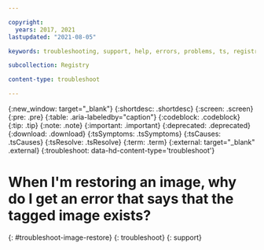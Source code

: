 ```yaml
---

copyright:
  years: 2017, 2021
lastupdated: "2021-08-05"

keywords: troubleshooting, support, help, errors, problems, ts, registry, restoring images, restoring images from the trash, trash

subcollection: Registry

content-type: troubleshoot

---
```


{:new_window: target="_blank"}
{:shortdesc: .shortdesc}
{:screen: .screen}
{:pre: .pre}
{:table: .aria-labeledby="caption"}
{:codeblock: .codeblock}
{:tip: .tip}
{:note: .note}
{:important: .important}
{:deprecated: .deprecated}
{:download: .download}
{:tsSymptoms: .tsSymptoms}
{:tsCauses: .tsCauses}
{:tsResolve: .tsResolve}
{:term: .term}
{:external: target="_blank" .external}
{:troubleshoot: data-hd-content-type='troubleshoot'}

# When I'm restoring an image, why do I get an error that says that the tagged image exists?
{: #troubleshoot-image-restore}
{: troubleshoot}
{: support}
